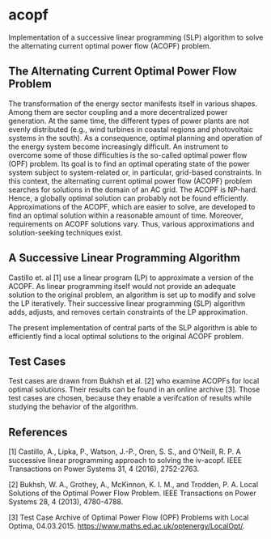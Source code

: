 # acopf
Implementation of a successive linear programming (SLP) algorithm to solve the alternating current optimal power flow (ACOPF) problem.

## The Alternating Current Optimal Power Flow Problem
The transformation of the energy sector manifests itself in various shapes. Among them are sector coupling and a more decentralized power generation. At the same time, the different types of power plants are not evenly distributed (e.g., wind turbines in coastal regions and photovoltaic systems in the south). As a consequence, optimal planning and operation of the energy system become increasingly difficult. An instrument to overcome some of those difficulties is the so-called optimal power flow (OPF) problem. Its goal is to find an optimal operating state of the power system subject to system-related or, in particular, grid-based constraints. In this context, the alternating current optimal power flow (ACOPF) problem searches for solutions in the domain of an AC grid.
The ACOPF is NP-hard. Hence, a globally optimal solution can probably not be found efficiently. Approximations of the ACOPF, which are easier to solve, are developed to find an optimal solution within a reasonable amount of time. Moreover, requirements on ACOPF solutions vary. Thus, various approximations and solution-seeking techniques exist.

## A Successive Linear Programming Algorithm
Castillo et. al [1] use a linear program (LP) to approximate a version of the ACOPF. As linear programming itself would not provide an adequate solution to the original problem, an algorithm is set up to modify and solve the LP iteratively. Their successive linear programming (SLP) algorithm adds, adjusts, and removes certain constraints of the LP approximation.

The present implementation of central parts of the SLP algorithm is able to efficiently find a local optimal solutions to the original ACOPF problem.

## Test Cases
Test cases are drawn from Bukhsh et al. [2] who examine ACOPFs for local optimal solutions. Their results can be found in an online archive [3]. Those test cases are chosen, because they enable a verifcation of results while studying the behavior of the algorithm.

## References
[1] Castillo, A., Lipka, P., Watson, J.-P., Oren, S. S., and O'Neill, R. P. A successive linear programming approach to solving the iv-acopf. IEEE Transactions on Power Systems 31, 4 (2016), 2752-2763.

[2] Bukhsh, W. A., Grothey, A., McKinnon, K. I. M., and Trodden, P. A. Local Solutions of the Optimal Power Flow Problem. IEEE Transactions on Power Systems 28, 4 (2013), 4780-4788.

[3] Test Case Archive of Optimal Power Flow (OPF) Problems with Local Optima, 04.03.2015. https://www.maths.ed.ac.uk/optenergy/LocalOpt/.
